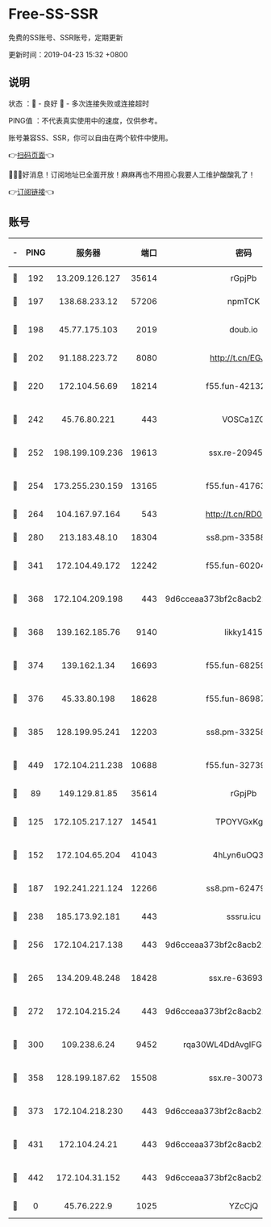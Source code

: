 # Free-SS-SSR

免费的SS账号、SSR账号，定期更新

更新时间：2019-04-23 15:32 +0800

## 说明

状态     ：🙂 - 良好 🙁 - 多次连接失败或连接超时

PING值   ：不代表真实使用中的速度，仅供参考。

账号兼容SS、SSR，你可以自由在两个软件中使用。

👉[扫码页面](https://liesauer.github.io/Free-SS-SSR/)👈

🎉🎉🎉好消息！订阅地址已全面开放！麻麻再也不用担心我要人工维护酸酸乳了！

👉[订阅链接](https://www.liesauer.net/yogurt/subscribe?ACCESS_TOKEN=DAYxR3mMaZAsaqUb)👈

## 账号

|-|PING|服务器|端口|密码|加密方式|区域|
|:----:|:----:|:-----:|-----:|:----:|:----:|:----:|
|🙂|192|13.209.126.127|35614|rGpjPb|rc4-md5|KR|
|🙂|197|138.68.233.12|57206|npmTCK|rc4-md5|US|
|🙂|198|45.77.175.103|2019|doub.io|aes-128-ctr|SG|
|🙂|202|91.188.223.72|8080|http://t.cn/EGJIyrl|rc4-md5|RU|
|🙂|220|172.104.56.69|18214|f55.fun-42132790|aes-256-cfb|SG|
|🙂|242|45.76.80.221|443|VOSCa1ZG|aes-256-cfb|DE|
|🙂|252|198.199.109.236|19613|ssx.re-20945922|aes-256-cfb|US|
|🙂|254|173.255.230.159|13165|f55.fun-41763187|aes-256-cfb|US|
|🙂|264|104.167.97.164|543|http://t.cn/RD0D7sx|rc4-md5|CA|
|🙂|280|213.183.48.10|18304|ss8.pm-33588468|rc4-md5|RU|
|🙂|341|172.104.49.172|12242|f55.fun-60204359|aes-256-cfb|SG|
|🙂|368|172.104.209.198|443|9d6cceaa373bf2c8acb22e60b6a58be6|aes-256-cfb|US|
|🙂|368|139.162.185.76|9140|likky1415|aes-256-cfb|DE|
|🙂|374|139.162.1.34|16693|f55.fun-68259533|aes-256-cfb|SG|
|🙂|376|45.33.80.198|18628|f55.fun-86987032|aes-256-cfb|US|
|🙂|385|128.199.95.241|12203|ss8.pm-33258331|aes-256-cfb|SG|
|🙂|449|172.104.211.238|10688|f55.fun-32739231|aes-256-cfb|US|
|🙂|89|149.129.81.85|35614|rGpjPb|rc4-md5|HK|
|🙂|125|172.105.217.127|14541|TPOYVGxKglpi|aes-256-cfb|JP|
|🙂|152|172.104.65.204|41043|4hLyn6uOQ3hU|aes-256-cfb|JP|
|🙂|187|192.241.221.124|12266|ss8.pm-62479228|aes-256-cfb|US|
|🙂|238|185.173.92.181|443|sssru.icu|rc4-md5|RU|
|🙂|256|172.104.217.138|443|9d6cceaa373bf2c8acb22e60b6a58be6|aes-256-cfb|US|
|🙂|265|134.209.48.248|18428|ssx.re-63693340|aes-256-cfb|US|
|🙂|272|172.104.215.24|443|9d6cceaa373bf2c8acb22e60b6a58be6|aes-256-cfb|US|
|🙂|300|109.238.6.24|9452|rqa30WL4DdAvgIFG6Fs3znzTa|aes-256-cfb|FR|
|🙂|358|128.199.187.62|15508|ssx.re-30073264|aes-256-cfb|SG|
|🙂|373|172.104.218.230|443|9d6cceaa373bf2c8acb22e60b6a58be6|aes-256-cfb|US|
|🙂|431|172.104.24.21|443|9d6cceaa373bf2c8acb22e60b6a58be6|aes-256-cfb|US|
|🙂|442|172.104.31.152|443|9d6cceaa373bf2c8acb22e60b6a58be6|aes-256-cfb|US|
|🙁|0|45.76.222.9|1025|YZcCjQ|rc4-md5|JP|
